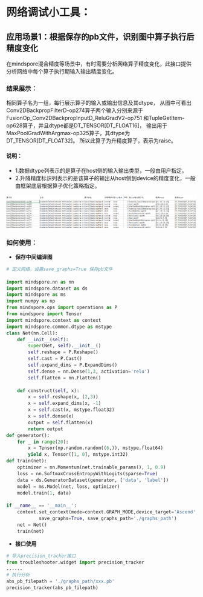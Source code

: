 # 网络调试小工具：

## 应用场景1：根据保存的pb文件，识别图中算子执行后精度变化
在mindspore混合精度等场景中，有时需要分析网络算子精度变化，此接口提供分析网络中每个算子执行期输入输出精度变化。

### 结果展示：
相同算子名为一组，每行展示算子的输入或输出信息及其dtype，
从图中可看出Conv2DBackpropFilterD-op274算子两个输入分别来源于FusionOp_Conv2DBackpropInputD_ReluGradV2-op751
和TupleGetItem-op628算子，并且dtype都是DT_TENSOR[DT_FLOAT16]，
输出用于MaxPoolGradWithArgmax-op325算子，其dtype为DT_TENSOR[DT_FLOAT32]。
所以此算子为升精度算子，表示为raise。 
#### 说明：
- 1.数据dtype列表示的是算子在host侧的输入输出类型，一般由用户指定。
- 2.升降精度标识列表示的是该算子的输出从host侧到device的精度变化，一般由框架底层根据算子优化策略指定。

![avatar](images/precision_csv.png)

### 如何使用：

- **保存中间编译图**
```python
# 定义网络，设置save_graphs=True 保存pb文件

import mindspore.nn as nn
import mindspore.dataset as ds
import mindspore as ms
import numpy as np
from mindspore.ops import operations as P
from mindspore import Tensor
import mindspore.context as context
import mindspore.common.dtype as mstype
class Net(nn.Cell):
    def __init__(self):
        super(Net, self).__init__()
        self.reshape = P.Reshape()
        self.cast = P.Cast()
        self.expand_dims = P.ExpandDims()
        self.dense = nn.Dense(1,3, activation='relu')
        self.flatten = nn.Flatten()
    
    def construct(self, x):
        x = self.reshape(x, (2,3))
        x = self.expand_dims(x, -1)
        x = self.cast(x, mstype.float32)
        x = self.dense(x)
        output = self.flatten(x)
        return output
def generator():
    for _ in range(20):
        x = Tensor(np.random.random((6,)), mstype.float64)
        yield x, Tensor([1, 0], mstype.int32)
def train(net):
    optimizer = nn.Momentum(net.trainable_params(), 1, 0.9)
    loss = nn.SoftmaxCrossEntropyWithLogits(sparse=True)
    data = ds.GeneratorDataset(generator, ['data', 'label'])
    model = ms.Model(net, loss, optimizer)
    model.train(1, data)

if __name__ == '__main__':
    context.set_context(mode=context.GRAPH_MODE,device_target='Ascend', device_id=0, 
            save_graphs=True, save_graphs_path='./graphs_path')
    net = Net()
    train(net)
```
        

- **接口使用**
```python
# 导入precision_tracker接口
from troubleshooter.widget import precision_tracker
......
# 执行分析
abs_pb_filepath = './graphs_path/xxx.pb'
precision_tracker(abs_pb_filepath)
```
